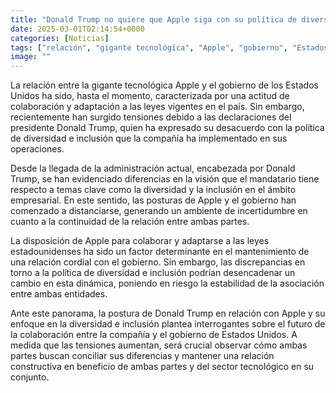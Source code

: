 ```yaml
---
title: "Donald Trump no quiere que Apple siga con su política de diversidad e inclusión"
date: 2025-03-01T02:14:54+0000
categories: [Noticias]
tags: ["relación", "gigante tecnológica", "Apple", "gobierno", "Estados Unidos", "diversidad", "inclusión", "Donald Trump", "colaboración", "leyes", "incertidumbre", "discrepancias", "asociación", "postura", "futuro", "tensiones", "beneficio", "sector tecnológico."]
image: ""
---
```


La relación entre la gigante tecnológica Apple y el gobierno de los Estados Unidos ha sido, hasta el momento, caracterizada por una actitud de colaboración y adaptación a las leyes vigentes en el país. Sin embargo, recientemente han surgido tensiones debido a las declaraciones del presidente Donald Trump, quien ha expresado su desacuerdo con la política de diversidad e inclusión que la compañía ha implementado en sus operaciones.

Desde la llegada de la administración actual, encabezada por Donald Trump, se han evidenciado diferencias en la visión que el mandatario tiene respecto a temas clave como la diversidad y la inclusión en el ámbito empresarial. En este sentido, las posturas de Apple y el gobierno han comenzado a distanciarse, generando un ambiente de incertidumbre en cuanto a la continuidad de la relación entre ambas partes.

La disposición de Apple para colaborar y adaptarse a las leyes estadounidenses ha sido un factor determinante en el mantenimiento de una relación cordial con el gobierno. Sin embargo, las discrepancias en torno a la política de diversidad e inclusión podrían desencadenar un cambio en esta dinámica, poniendo en riesgo la estabilidad de la asociación entre ambas entidades.

Ante este panorama, la postura de Donald Trump en relación con Apple y su enfoque en la diversidad e inclusión plantea interrogantes sobre el futuro de la colaboración entre la compañía y el gobierno de Estados Unidos. A medida que las tensiones aumentan, será crucial observar cómo ambas partes buscan conciliar sus diferencias y mantener una relación constructiva en beneficio de ambas partes y del sector tecnológico en su conjunto.
    